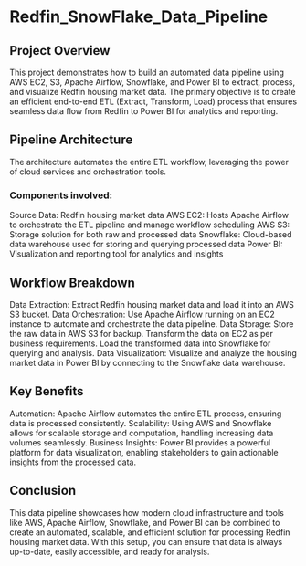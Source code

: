 # Redfin_SnowFlake_Data_Pipeline

## Project Overview

  This project demonstrates how to build an automated data pipeline using AWS EC2, S3, Apache Airflow, Snowflake, and Power BI to extract, process, and visualize Redfin housing market data. The primary objective is to create an efficient end-to-end ETL (Extract, Transform, Load) process that ensures seamless data flow from Redfin to Power BI for analytics and reporting.

## Pipeline Architecture

The architecture automates the entire ETL workflow, leveraging the power of cloud services and orchestration tools. 

### Components involved:

Source Data: Redfin housing market data
AWS EC2: Hosts Apache Airflow to orchestrate the ETL pipeline and manage workflow scheduling
AWS S3: Storage solution for both raw and processed data
Snowflake: Cloud-based data warehouse used for storing and querying processed data
Power BI: Visualization and reporting tool for analytics and insights

## Workflow Breakdown

Data Extraction: Extract Redfin housing market data and load it into an AWS S3 bucket.
Data Orchestration: Use Apache Airflow running on an EC2 instance to automate and orchestrate the data pipeline.
Data Storage: Store the raw data in AWS S3 for backup.
Transform the data on EC2 as per business requirements.
Load the transformed data into Snowflake for querying and analysis.
Data Visualization: Visualize and analyze the housing market data in Power BI by connecting to the Snowflake data warehouse.

## Key Benefits

Automation: Apache Airflow automates the entire ETL process, ensuring data is processed consistently.
Scalability: Using AWS and Snowflake allows for scalable storage and computation, handling increasing data volumes seamlessly.
Business Insights: Power BI provides a powerful platform for data visualization, enabling stakeholders to gain actionable insights from the processed data.

## Conclusion

  This data pipeline showcases how modern cloud infrastructure and tools like AWS, Apache Airflow, Snowflake, and Power BI can be combined to create an automated, scalable, and efficient solution for processing Redfin housing market data. With this setup, you can ensure that data is always up-to-date, easily accessible, and ready for analysis.
